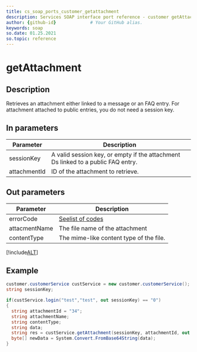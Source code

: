 ```yaml
---
title: cs_soap_ports_customer_getattachment
description: Services SOAP interface port reference - customer getAttachment
author: {github-id}             # Your GitHub alias.
keywords: soap
so.date: 01.25.2021
so.topic: reference
---
```


# getAttachment

## Description

Retrieves an attachment either linked to a message or an FAQ entry. For attachment attached to public entries, you do not need a session key.

## In parameters

| Parameter | Description |
|---|---|
| sessionKey | A valid session key, or empty if the attachment Ds linked to a public FAQ entry. |
| attachmentId | ID of the attachment to retrieve. |

## Out parameters

| Parameter | Description |
|---|---|
| errorCode | [Seelist of codes][1] |
| attacmentName | The file name of the attachment |
| contentType | The mime-like content type of the file. |

[!include[ALT](./includes/attachment-content-types.md)]

## Example

```csharp
customer.customerService custService = new customer.customerService();
string sessionKey;

if(custService.login("test","test", out sessionKey) == "0")
{
  string attachmentId = "34";
  string attachmentName;
  string contentType;
  string data;
  string res = custService.getAttachment(sessionKey, attachmentId, out attachmentName, out contentType, out data);
  byte[] newData = System.Convert.FromBase64String(data);
}
```

<!-- Referenced links -->
[1]: ../error-codes.md
